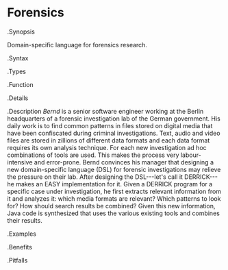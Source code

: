 # Forensics

.Synopsis

Domain-specific language for forensics research.

.Syntax

.Types

.Function

.Details

.Description
_Bernd_ is a senior software engineer working at the Berlin headquarters of a forensic investigation lab of the German government. His daily work is to find common patterns in files stored on digital media that have been confiscated during criminal investigations. Text, audio and video files are stored in zillions of different data formats and each data format requires its own analysis technique. For each new investigation ad hoc combinations of tools are used. This makes the process very labour-intensive and error-prone. Bernd convinces his manager that designing a new domain-specific language (DSL) for forensic investigations may relieve the pressure on their lab. After designing the DSL---let's call it DERRICK---he makes an EASY implementation for it. Given a DERRICK program for a specific case under investigation, he first extracts relevant information from it and analyzes it: which media formats are relevant? Which patterns to look for? How should search results be combined? Given this new information, Java code is synthesized that uses the various existing tools and combines their results.

.Examples

.Benefits

.Pitfalls

